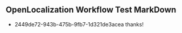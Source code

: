 ## OpenLocalization Workflow Test MarkDown
* 2449de72-943b-475b-9fb7-1d321de3acea thanks!

<!--HONumber=Aug16_HO2-->


